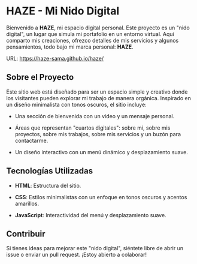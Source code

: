 # HAZE - Mi Nido Digital

Bienvenido a **HAZE**, mi espacio digital personal. Este proyecto es un "nido digital", un lugar que simula mi portafolio en un entorno virtual. Aquí comparto mis creaciones, ofrezco detalles de mis servicios y algunos pensamientos, todo bajo mi marca personal: **HAZE**.

URL: https://haze-sama.github.io/haze/

## Sobre el Proyecto

Este sitio web está diseñado para ser un espacio simple y creativo donde los visitantes pueden explorar mi trabajo de manera orgánica. Inspirado en un diseño minimalista con tonos oscuros, el sitio incluye:

- Una sección de bienvenida con un video y un mensaje personal.

- Áreas que representan "cuartos digitales": sobre mi, sobre mis proyectos, sobre mis trabajos, sobre mis servicios y un buzón para contactarme.

- Un diseño interactivo con un menú dinámico y desplazamiento suave.

## Tecnologías Utilizadas

- **HTML**: Estructura del sitio.

- **CSS**: Estilos minimalistas con un enfoque en tonos oscuros y acentos amarillos.

- **JavaScript**: Interactividad del menú y desplazamiento suave.

## Contribuir

Si tienes ideas para mejorar este "nido digital", siéntete libre de abrir un issue o enviar un pull request. ¡Estoy abierto a colaborar!
